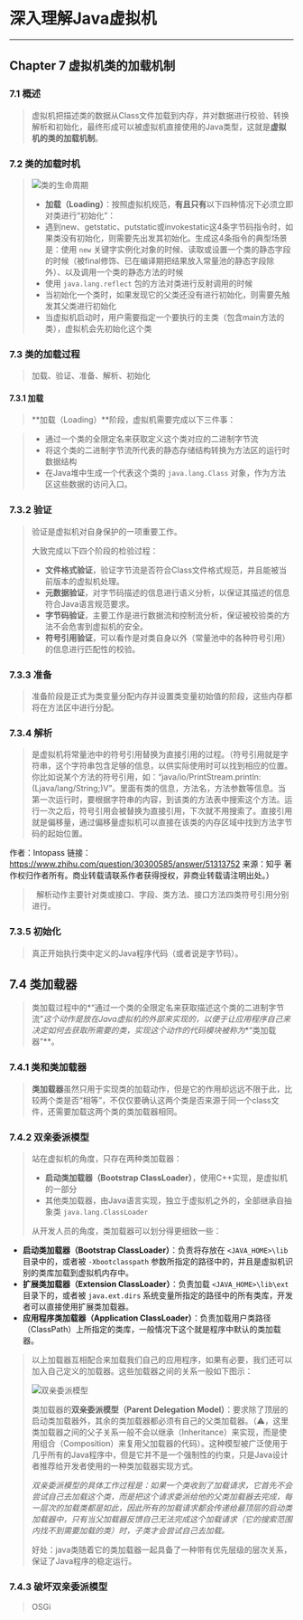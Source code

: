 # 深入理解Java虚拟机 #

---

## Chapter 7 虚拟机类的加载机制 ##

### 7.1 概述 ###

> 虚拟机把描述类的数据从Class文件加载到内存，并对数据进行校验、转换解析和初始化，最终形成可以被虚拟机直接使用的Java类型，这就是**虚拟机的类的加载机制**。

### 7.2 类的加载时机 ###
> ![类的生命周期](img/类的生命周期.jpg)
> 
> - **加载（Loading）**：按照虚拟机规范，**有且只有**以下四种情况下必须立即对类进行“初始化”：
>  - 遇到new、getstatic、putstatic或invokestatic这4条字节码指令时，如果类没有初始化，则需要先出发其初始化。生成这4条指令的典型场景是：使用 ```new``` 关键字实例化对象的时候、读取或设置一个类的静态字段的时候（被final修饰、已在编译期把结果放入常量池的静态字段除外）、以及调用一个类的静态方法的时候
>  - 使用 ```java.lang.reflect``` 包的方法对类进行反射调用的时候
>  - 当初始化一个类时，如果发现它的父类还没有进行初始化，则需要先触发其父类进行初始化
>  - 当虚拟机启动时，用户需要指定一个要执行的主类（包含main方法的类），虚拟机会先初始化这个类

### 7.3 类的加载过程 ###
> 加载、验证、准备、解析、初始化
#### 7.3.1 加载 ###
> **加载（Loading）**阶段，虚拟机需要完成以下三件事：

> - 通过一个类的全限定名来获取定义这个类对应的二进制字节流
> - 将这个类的二进制字节流所代表的静态存储结构转换为方法区的运行时数据结构
> - 在Java堆中生成一个代表这个类的 ```java.lang.Class``` 对象，作为方法区这些数据的访问入口。

### 7.3.2 验证 ###
> 验证是虚拟机对自身保护的一项重要工作。
> 
> 大致完成以下四个阶段的检验过程：
> 
> - **文件格式验证**，验证字节流是否符合Class文件格式规范，并且能被当前版本的虚拟机处理。
> - **元数据验证**，对字节码描述的信息进行语义分析，以保证其描述的信息符合Java语言规范要求。
> - **字节码验证**，主要工作是进行数据流和控制流分析，保证被校验类的方法不会危害到虚拟机的安全。
> - **符号引用验证**，可以看作是对类自身以外（常量池中的各种符号引用）的信息进行匹配性的校验。

### 7.3.3 准备 ###
> 准备阶段是正式为类变量分配内存并设置类变量初始值的阶段，这些内存都将在方法区中进行分配。

### 7.3.4 解析 ###
> 是虚拟机将常量池中的符号引用替换为直接引用的过程。（符号引用就是字符串，这个字符串包含足够的信息，以供实际使用时可以找到相应的位置。你比如说某个方法的符号引用，如：“java/io/PrintStream.println:(Ljava/lang/String;)V”。里面有类的信息，方法名，方法参数等信息。当第一次运行时，要根据字符串的内容，到该类的方法表中搜索这个方法。运行一次之后，符号引用会被替换为直接引用，下次就不用搜索了。直接引用就是偏移量，通过偏移量虚拟机可以直接在该类的内存区域中找到方法字节码的起始位置。

作者：Intopass
链接：https://www.zhihu.com/question/30300585/answer/51313752
来源：知乎
著作权归作者所有。商业转载请联系作者获得授权，非商业转载请注明出处。）
>  
> 解析动作主要针对类或接口、字段、类方法、接口方法四类符号引用分别进行。

### 7.3.5 初始化 ###
> 真正开始执行类中定义的Java程序代码（或者说是字节码）。

## 7.4 类加载器 ##
> 类加载过程中的*“通过一个类的全限定名来获取描述这个类的二进制字节流”*这个动作是放在Java虚拟机的外部来实现的，以便于让应用程序自己来决定如何去获取所需要的类，实现这个动作的代码模块被称为**“类加载器”**。

### 7.4.1 类和类加载器 ###
> **类加载器**虽然只用于实现类的加载动作，但是它的作用却远远不限于此，比较两个类是否“相等”，不仅仅要确认这两个类是否来源于同一个class文件，还需要加载这两个类的类加载器相同。
### 7.4.2 双亲委派模型 ###
> 站在虚拟机的角度，只存在两种类加载器：
> 
> - **启动类加载器（Bootstrap ClassLoader）**，使用C++实现，是虚拟机的一部分
> - 其他类加载器，由Java语言实现，独立于虚拟机之外的，全部继承自抽象类 ```java.lang.ClassLoader```
> 
> 从开发人员的角度，类加载器可以划分得更细致一些：
> 
- **启动类加载器（Bootstrap ClassLoader）**：负责将存放在 ```<JAVA_HOME>\lib``` 目录中的，或者被 ```-Xbootclasspath``` 参数所指定的路径中的，并且是虚拟机识别的类库加载到虚拟机内存中。
- **扩展类加载器（Extension ClassLoader）**：负责加载 ```<JAVA_HOME>\lib\ext``` 目录下的，或者被 ```java.ext.dirs``` 系统变量所指定的路径中的所有类库，开发者可以直接使用扩展类加载器。
- **应用程序类加载器（Application ClassLoader）**：负责加载用户类路径（ClassPath）上所指定的类库，一般情况下这个就是程序中默认的类加载器。

> 
> 以上加载器互相配合来加载我们自己的应用程序，如果有必要，我们还可以加入自己定义的加载器。这些加载器之间的关系一般如下图示：
> 
> ![双亲委派模型](img/双亲委派模型.png)
>
>类加载器的**双亲委派模型（Parent Delegation Model）**：要求除了顶层的启动类加载器外，其余的类加载器都必须有自己的父类加载器。（⚠️，这里类加载器之间的父子关系一般不会以继承（Inheritance）来实现，而是使用组合（Composition）来复用父加载器的代码）。这种模型被广泛使用于几乎所有的Java程序中，但是它并不是一个强制性的约束，只是Java设计者推荐给开发者使用的一种类加载器实现方式。
>
>*双亲委派模型的具体工作过程是：如果一个类收到了加载请求，它首先不会尝试自己去加载这个类，而是把这个请求委派给他的父类加载器去完成，每一层次的加载类都是如此，因此所有的加载请求都会传递给最顶层的启动类加载器中，只有当父加载器反馈自己无法完成这个加载请求（它的搜索范围内找不到需要加载的类）时，子类才会尝试自己去加载。*
>
>好处：java类随着它的类加载器一起具备了一种带有优先层级的层次关系，保证了Java程序的稳定运行。

### 7.4.3 破坏双亲委派模型 ###
> OSGi


